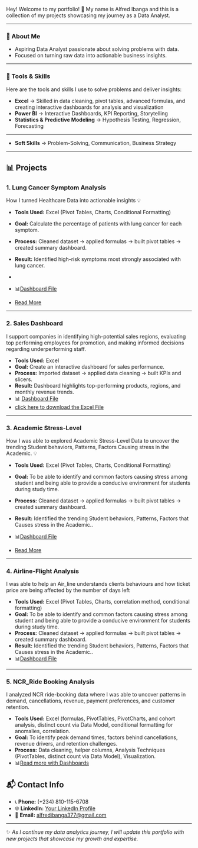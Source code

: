 Hey! Welcome to my portfolio! 🎉
My name is Alfred Ibanga and this is a collection of my projects showcasing my journey as a Data Analyst.  

---


### 🔎 About Me
- Aspiring Data Analyst passionate about solving problems with data. 
- Focused on turning raw data into actionable business insights.

---



### 🧰 Tools & Skills
Here are the tools and skills I use to solve problems and deliver insights:  


- **Excel** → Skilled in data cleaning, pivot tables, advanced formulas, and creating interactive dashboards for analysis and visualization 
- **Power BI** → Interactive Dashboards, KPI Reporting, Storytelling  
- **Statistics & Predictive Modeling** → Hypothesis Testing, Regression, Forecasting

---

- **Soft Skills** → Problem-Solving, Communication, Business Strategy


---



## 📊 Projects



### 1. Lung Cancer Symptom Analysis 

How I turned Healthcare Data into actionable insights 💡

- **Tools Used:** Excel (Pivot Tables, Charts, Conditional Formatting)  
- **Goal:** Calculate the percentage of patients with lung cancer for each symptom.  
- **Process:** Cleaned dataset → applied formulas → built pivot tables → created summary dashboard.  
- **Result:** Identified high-risk symptoms most strongly associated with lung cancer.
-   
- 📊[Dashboard File](https://github.com/AlfredIbanga/Portfolio/blob/main/1758061453612.jpg)

- [Read More](https://www.linkedin.com/posts/alfred-ibanga-al377_how-i-turned-healthcare-data-into-actionable-activity-7370624750752198656-JJan?utm_source=share&utm_medium=member_android&rcm=ACoAAEtTrboBFAI29OLxbSj3C_GuCmvhMgxsUPY)


  
---



### 2. Sales Dashboard

I support companies in identifying high-potential sales regions, evaluating top performing employees for promotion, and making informed decisions regarding underperforming staff.


- **Tools Used:** Excel  
- **Goal:** Create an interactive dashboard for sales performance.  
- **Process:** Imported dataset → applied data cleaning → built KPIs and slicers.  
- **Result:** Dashboard highlights top-performing products, regions, and monthly revenue trends.  
- 📊 [Dashboard File](https://github.com/AlfredIbanga/Portfolio/blob/main/Sales%20performance%20.jpg)
- [click here to download the Excel File](Sales.xlsx)

---


### 3. Academic Stress-Level 

How  I was able to explored Academic Stress-Level Data to uncover the trending Student behaviors, Patterns, Factors Causing stress in the Academic. 💡


- **Tools Used:** Excel (Pivot Tables, Charts, Conditional Formatting)  
- **Goal:** To be able to identify and common factors causing stress among student and being able to provide a conducive environment for students during study time.  
- **Process:** Cleaned dataset → applied formulas → built pivot tables → created summary dashboard.  
- **Result:** Identified  the trending Student behaviors, Patterns, Factors that Causes stress in the Academic..  
- 📊[Dashboard File](https://github.com/AlfredIbanga/Portfolio/blob/main/Picture3.jpg)

- [Read More](https://www.linkedin.com/posts/alfred-ibanga-al377_academic-stress-level-excel-dashboard-activity-7367203969846243328-LpXB?utm_source=share&utm_medium=member_desktop&rcm=ACoAAEtTrboBFAI29OLxbSj3C_GuCmvhMgxsUPY)

---

### 4. Airline-Flight Analysis 

I was able to help an Air_line understands clients behaviours and how ticket price are being affected by the number of days left

- **Tools Used:** Excel (Pivot Tables, Charts, correlation method, conditional formatting)  
- **Goal:** To be able to identify and common factors causing stress among student and being able to provide a conducive environment for students during study time.  
- **Process:** Cleaned dataset → applied formulas → built pivot tables → created summary dashboard.  
- **Result:** Identified  the trending Student behaviors, Patterns, Factors that Causes stress in the Academic..   
- 📊[Dashboard File](https://github.com/AlfredIbanga/Portfolio/blob/main/Picture11.png)

---

### 5. NCR_Ride Booking Analysis
 I analyzed NCR ride-booking data where I was able to uncover patterns in demand, cancellations, revenue, payment preferences, and customer retention.

- **Tools Used:** Excel (formulas, PivotTables, PivotCharts, and cohort analysis, distinct count via Data Model, conditional formatting for anomalies, correlation.
- **Goal:** To identify peak demand times, factors behind cancellations, revenue drivers, and retention challenges.
- **Process:** Data cleaning, helper columns, Analysis Techniques (PivotTables, distinct count via Data Model), Visualization.
- 📊[Read more with Dashboards](https://www.linkedin.com/posts/alfred-ibanga-al377_i-analyzed-ncr-ride-booking-data-where-i-activity-7378796101728018433--A54?utm_source=share&utm_medium=member_desktop&rcm=ACoAAEtTrboBFAI29OLxbSj3C_GuCmvhMgxsUPY)




## 📬 Contact Info
- 📞 **Phone:** (+234) 810-115-6708  
- 🌐 **LinkedIn:** [Your LinkedIn Profile]( https://www.linkedin.com/in/alfred-ibanga-al377?lipi=urn%3Ali%3Apage%3Ad_flagship3_profile_view_base_contact_details%3BmH047EMxTKCPi%2BgtYq7OFQ%3D%3D)  
- 📧 **Email:** alfredibanga377@gmail.com
  
---

✨ *As I continue my data analytics journey, I will update this portfolio with new projects that showcase my growth and expertise.*    
